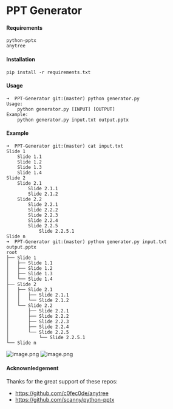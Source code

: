 # PPT Generator
#### Requirements
```
python-pptx
anytree
```

#### Installation
```
pip install -r requirements.txt
```

#### Usage
```
➜  PPT-Generator git:(master) python generator.py 
Usage: 
	python generator.py [INPUT] [OUTPUT]
Example: 
	python generator.py input.txt output.pptx
```

#### Example
```
➜  PPT-Generator git:(master) cat input.txt 
Slide 1
    Slide 1.1
    Slide 1.2
    Slide 1.3
    Slide 1.4
Slide 2
    Slide 2.1
        Slide 2.1.1
        Slide 2.1.2
    Slide 2.2
        Slide 2.2.1
        Slide 2.2.2
        Slide 2.2.3
        Slide 2.2.4
        Slide 2.2.5
            Slide 2.2.5.1
Slide n
➜  PPT-Generator git:(master) python generator.py input.txt output.pptx
root
├── Slide 1
│   ├── Slide 1.1
│   ├── Slide 1.2
│   ├── Slide 1.3
│   └── Slide 1.4
├── Slide 2
│   ├── Slide 2.1
│   │   ├── Slide 2.1.1
│   │   └── Slide 2.1.2
│   └── Slide 2.2
│       ├── Slide 2.2.1
│       ├── Slide 2.2.2
│       ├── Slide 2.2.3
│       ├── Slide 2.2.4
│       └── Slide 2.2.5
│           └── Slide 2.2.5.1
└── Slide n
```

![image.png](https://upload-images.jianshu.io/upload_images/2355077-2a1ecdfca171a2e7.png?imageMogr2/auto-orient/strip%7CimageView2/2/w/1240)
![image.png](https://upload-images.jianshu.io/upload_images/2355077-16fe4b49f622e2cd.png?imageMogr2/auto-orient/strip%7CimageView2/2/w/1240)

#### Acknownledgement
Thanks for the great support of these repos:  

* https://github.com/c0fec0de/anytree
* https://github.com/scanny/python-pptx  
